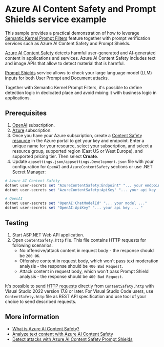 # Azure AI Content Safety and Prompt Shields service example

This sample provides a practical demonstration of how to
leverage [Semantic Kernel Prompt Filters](https://devblogs.microsoft.com/semantic-kernel/filters-in-semantic-kernel/#prompt-render-filter)
feature together with prompt verification services such as Azure AI Content Safety and Prompt Shields.

[Azure AI Content Safety](https://learn.microsoft.com/en-us/azure/ai-services/content-safety/overview) detects harmful
user-generated and AI-generated content in applications and services. Azure AI Content Safety includes text and image
APIs that allow to detect material that is harmful.

[Prompt Shields](https://learn.microsoft.com/en-us/azure/ai-services/content-safety/quickstart-jailbreak) service allows
to check your large language model (LLM) inputs for both User Prompt and Document attacks.

Together with Semantic Kernel Prompt Filters, it's possible to define detection logic in dedicated place and avoid
mixing it with business logic in applications.

## Prerequisites

1. [OpenAI](https://platform.openai.com/docs/introduction) subscription.
2. [Azure](https://azure.microsoft.com/free) subscription.
3. Once you have your Azure subscription, create a [Content Safety resource](https://aka.ms/acs-create) in the Azure
   portal to get your key and endpoint. Enter a unique name for your resource, select your subscription, and select a
   resource group, supported region (East US or West Europe), and supported pricing tier. Then select **Create**.
4. Update `appsettings.json/appsettings.Development.json` file with your configuration for `OpenAI`
   and `AzureContentSafety` sections or use
   .NET [Secret Manager](https://learn.microsoft.com/en-us/aspnet/core/security/app-secrets):

```powershell
# Azure AI Content Safety
dotnet user-secrets set "AzureContentSafety:Endpoint" "... your endpoint ..."
dotnet user-secrets set "AzureContentSafety:ApiKey" "... your api key ... "

# OpenAI
dotnet user-secrets set "OpenAI:ChatModelId" "... your model ..."
dotnet user-secrets set "OpenAI:ApiKey" "... your api key ... "
```

## Testing

1. Start ASP.NET Web API application.
2. Open `ContentSafety.http` file. This file contains HTTP requests for following scenarios:
    - No offensive/attack content in request body - the response should be `200 OK`.
    - Offensive content in request body, which won't pass text moderation analysis - the response should
      be `400 Bad Request`.
    - Attack content in request body, which won't pass Prompt Shield analysis - the response should
      be `400 Bad Request`.

It's possible to send [HTTP requests](https://learn.microsoft.com/en-us/aspnet/core/test/http-files?view=aspnetcore-8.0)
directly from `ContentSafety.http` with Visual Studio 2022 version 17.8 or later. For Visual Studio Code users,
use `ContentSafety.http` file as REST API specification and use tool of your choice to send described requests.

## More information

- [What is Azure AI Content Safety?](https://learn.microsoft.com/en-us/azure/ai-services/content-safety/overview)
- [Analyze text content with Azure AI Content Safety](https://learn.microsoft.com/en-us/azure/ai-services/content-safety/quickstart-text)
- [Detect attacks with Azure AI Content Safety Prompt Shields](https://learn.microsoft.com/en-us/azure/ai-services/content-safety/quickstart-jailbreak)
